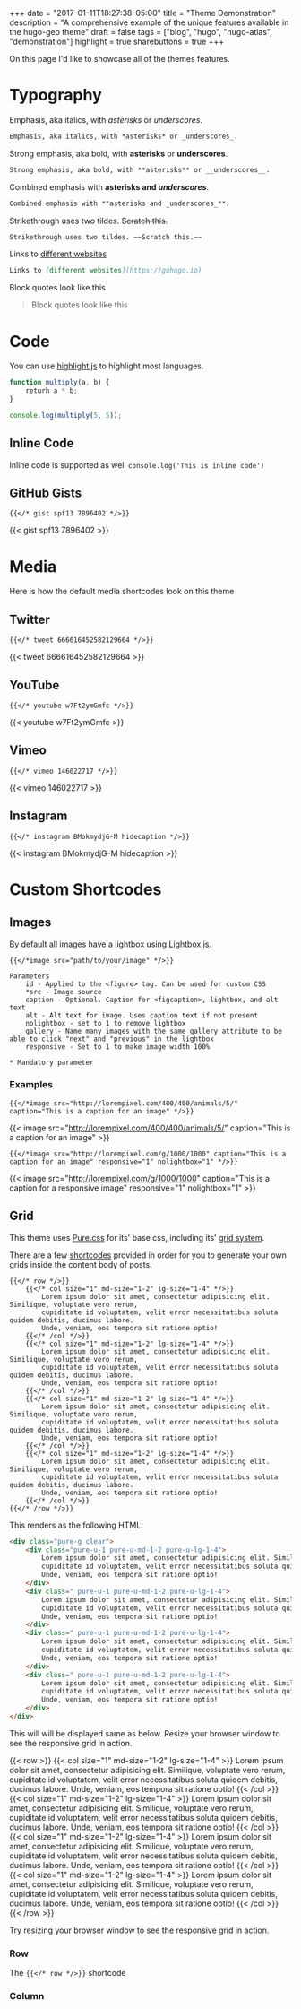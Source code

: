 +++
date = "2017-01-11T18:27:38-05:00"
title = "Theme Demonstration"
description = "A comprehensive example of the unique features available in the hugo-geo theme"
draft = false
tags = ["blog", "hugo", "hugo-atlas", "demonstration"]
highlight = true
sharebuttons = true
+++

On this page I'd like to showcase all of the themes features.

<!--more-->

# Typography

Emphasis, aka italics, with *asterisks* or _underscores_.
```markdown
Emphasis, aka italics, with *asterisks* or _underscores_.
```

Strong emphasis, aka bold, with **asterisks** or __underscores__.
```markdown
Strong emphasis, aka bold, with **asterisks** or __underscores__.
```

Combined emphasis with **asterisks and _underscores_**.
```markdown
Combined emphasis with **asterisks and _underscores_**.
```

Strikethrough uses two tildes. ~~Scratch this.~~
```markdown
Strikethrough uses two tildes. ~~Scratch this.~~
```

Links to [different websites](https://gohugo.io)
```markdown
Links to [different websites](https://gohugo.io)
```

Block quotes look like this

> Block quotes look like this

# Code

You can use [highlight.js](https://highlightjs.org/) to highlight most languages.

```javascript
function multiply(a, b) {
    returh a * b;
}

console.log(multiply(5, 5));
```

## Inline Code

Inline code is supported as well `console.log('This is inline code')`

## GitHub Gists

```
{{</* gist spf13 7896402 */>}}
```
{{< gist spf13 7896402 >}}

# Media

Here is how the default media shortcodes look on this theme

## Twitter

```
{{</* tweet 666616452582129664 */>}}
```
{{< tweet 666616452582129664 >}}

## YouTube

```
{{</* youtube w7Ft2ymGmfc */>}}
```
{{< youtube w7Ft2ymGmfc >}}

## Vimeo

```
{{</* vimeo 146022717 */>}}
```
{{< vimeo 146022717 >}}


## Instagram

```
{{</* instagram BMokmydjG-M hidecaption */>}}
```

{{< instagram BMokmydjG-M hidecaption >}}

# Custom Shortcodes

## Images

By default all images have a lightbox using [Lightbox.js](http://lokeshdhakar.com/projects/lightbox2/).

```text
{{</*image src="path/to/your/image" */>}}

Parameters
    id - Applied to the <figure> tag. Can be used for custom CSS
    *src - Image source
    caption - Optional. Caption for <figcaption>, lightbox, and alt text
    alt - Alt text for image. Uses caption text if not present
    nolightbox - set to 1 to remove lightbox
    gallery - Name many images with the same gallery attribute to be able to click "next" and "previous" in the lightbox
    responsive - Set to 1 to make image width 100%

* Mandatory parameter
```

### Examples


```text
{{</*image src="http://lorempixel.com/400/400/animals/5/" caption="This is a caption for an image" */>}}
```
{{< image src="http://lorempixel.com/400/400/animals/5/" caption="This is a caption for an image" >}}

```text
{{</*image src="http://lorempixel.com/g/1000/1000" caption="This is a caption for an image" responsive="1" nolightbox="1" */>}}
```
{{< image src="http://lorempixel.com/g/1000/1000" caption="This is a caption for a responsive image" responsive="1" nolightbox="1" >}}

## Grid

This theme uses [Pure.css](http://purecss.io/) for its' base css, including its' [grid system](http://purecss.io/grids/).

There are a few [shortcodes](http://gohugo.io/extras/shortcodes/) provided in order for you to generate your own grids inside the content body of posts.

```
{{</* row */>}}
    {{</* col size="1" md-size="1-2" lg-size="1-4" */>}}
        Lorem ipsum dolor sit amet, consectetur adipisicing elit. Similique, voluptate vero rerum,
        cupiditate id voluptatem, velit error necessitatibus soluta quidem debitis, ducimus labore.
        Unde, veniam, eos tempora sit ratione optio!
    {{</* /col */>}}
    {{</* col size="1" md-size="1-2" lg-size="1-4" */>}}
        Lorem ipsum dolor sit amet, consectetur adipisicing elit. Similique, voluptate vero rerum,
        cupiditate id voluptatem, velit error necessitatibus soluta quidem debitis, ducimus labore.
        Unde, veniam, eos tempora sit ratione optio!
    {{</* /col */>}}
    {{</* col size="1" md-size="1-2" lg-size="1-4" */>}}
        Lorem ipsum dolor sit amet, consectetur adipisicing elit. Similique, voluptate vero rerum,
        cupiditate id voluptatem, velit error necessitatibus soluta quidem debitis, ducimus labore.
        Unde, veniam, eos tempora sit ratione optio!
    {{</* /col */>}}
    {{</* col size="1" md-size="1-2" lg-size="1-4" */>}}
        Lorem ipsum dolor sit amet, consectetur adipisicing elit. Similique, voluptate vero rerum,
        cupiditate id voluptatem, velit error necessitatibus soluta quidem debitis, ducimus labore.
        Unde, veniam, eos tempora sit ratione optio!
    {{</* /col */>}}
{{</* /row */>}}
```

This renders as the following HTML:

```html
<div class="pure-g clear">
    <div class="pure-u-1 pure-u-md-1-2 pure-u-lg-1-4">
        Lorem ipsum dolor sit amet, consectetur adipisicing elit. Similique, voluptate vero rerum,
        cupiditate id voluptatem, velit error necessitatibus soluta quidem debitis, ducimus labore.
        Unde, veniam, eos tempora sit ratione optio!
    </div>
    <div class=" pure-u-1 pure-u-md-1-2 pure-u-lg-1-4">
        Lorem ipsum dolor sit amet, consectetur adipisicing elit. Similique, voluptate vero rerum,
        cupiditate id voluptatem, velit error necessitatibus soluta quidem debitis, ducimus labore.
        Unde, veniam, eos tempora sit ratione optio!
    </div>
    <div class=" pure-u-1 pure-u-md-1-2 pure-u-lg-1-4">
        Lorem ipsum dolor sit amet, consectetur adipisicing elit. Similique, voluptate vero rerum,
        cupiditate id voluptatem, velit error necessitatibus soluta quidem debitis, ducimus labore.
        Unde, veniam, eos tempora sit ratione optio!
    </div>
    <div class=" pure-u-1 pure-u-md-1-2 pure-u-lg-1-4">
        Lorem ipsum dolor sit amet, consectetur adipisicing elit. Similique, voluptate vero rerum,
        cupiditate id voluptatem, velit error necessitatibus soluta quidem debitis, ducimus labore.
        Unde, veniam, eos tempora sit ratione optio!
    </div>
</div>
```
This will will be displayed same as below. Resize your browser window to see the responsive grid in action.

{{< row >}}
    {{< col size="1" md-size="1-2" lg-size="1-4" >}}
        Lorem ipsum dolor sit amet, consectetur adipisicing elit. Similique, voluptate vero rerum,
        cupiditate id voluptatem, velit error necessitatibus soluta quidem debitis, ducimus labore.
        Unde, veniam, eos tempora sit ratione optio!
    {{< /col >}}
    {{< col size="1" md-size="1-2" lg-size="1-4" >}}
        Lorem ipsum dolor sit amet, consectetur adipisicing elit. Similique, voluptate vero rerum,
        cupiditate id voluptatem, velit error necessitatibus soluta quidem debitis, ducimus labore.
        Unde, veniam, eos tempora sit ratione optio!
    {{< /col >}}
    {{< col size="1" md-size="1-2" lg-size="1-4" >}}
        Lorem ipsum dolor sit amet, consectetur adipisicing elit. Similique, voluptate vero rerum,
        cupiditate id voluptatem, velit error necessitatibus soluta quidem debitis, ducimus labore.
        Unde, veniam, eos tempora sit ratione optio!
    {{< /col >}}
    {{< col size="1" md-size="1-2" lg-size="1-4" >}}
        Lorem ipsum dolor sit amet, consectetur adipisicing elit. Similique, voluptate vero rerum,
        cupiditate id voluptatem, velit error necessitatibus soluta quidem debitis, ducimus labore.
        Unde, veniam, eos tempora sit ratione optio!
    {{< /col >}}
{{< /row >}}

Try resizing your browser window to see the responsive grid in action.

### Row

The `{{</* row */>}}` shortcode

### Column
